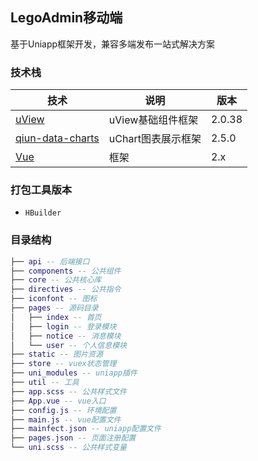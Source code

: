## LegoAdmin移动端
基于Uniapp框架开发，兼容多端发布一站式解决方案
### 技术栈
| 技术 | 说明 | 版本 |
| --- | --- | --- |
| [uView](https://uviewui.com) | uView基础组件框架 | 2.0.38 |
| [qiun-data-charts](https://www.ucharts.cn/) | uChart图表展示框架 | 2.5.0 |
| [Vue](https://vuejs.org) | 框架 | 2.x |
### 打包工具版本
- `HBuilder`
### 目录结构
``` lua
├── api -- 后端接口
├── components -- 公共组件
├── core -- 公共核心库
├── directives -- 公共指令
├── iconfont -- 图标
├── pages -- 源码目录
│   ├── index -- 首页
│   ├── login -- 登录模块
│   ├── notice -- 消息模块
│   └── user -- 个人信息模块
├── static -- 图片资源
├── store -- vuex状态管理
├── uni_modules -- uniapp插件
├── util -- 工具
├── app.scss -- 公共样式文件
├── App.vue -- vue入口
├── config.js -- 环境配置
├── main.js -- vue配置文件
├── mainfect.json -- uniapp配置文件
├── pages.json -- 页面注册配置
└── uni.scss -- 公共样式变量
```